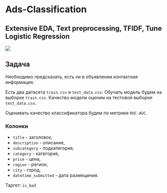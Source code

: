 # Ads-Classification

## Extensive EDA, Text preprocessing, TFIDF, Tune Logistic Regression

![](https://developers.google.com/machine-learning/guides/text-classification/images/TextClassificationExample.png)

## Задача
Необходимо предсказать, есть ли в объявлении контактная информация.

Есть два датасета `train.csv` и `test_data.csv`:
Обучать модель будем на выборке `train.csv`. Качество модели оценим на тестовой выборке `test_data.csv`.

Оценивать качество классификатора будем по метрике `ROC-AUC`.

### Колонки
* `title` - заголовок,
* `description` - описание,
* `subcategory` - подкатегория,
* `category` - категория,
* `price` - цена,
* `region` - регион,
* `city` - город,
* `datetime_submitted` - дата размещения.

Таргет: `is_bad`
